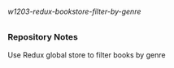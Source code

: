 ###### w1203-redux-bookstore-filter-by-genre

### Repository Notes
Use Redux global store to filter books by genre
